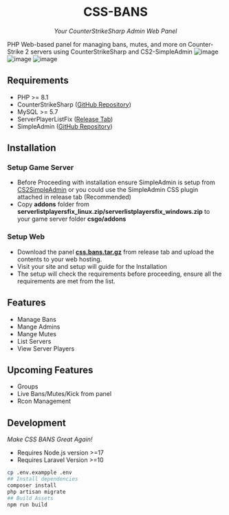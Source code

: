 <div align="center">

# CSS-BANS
*Your CounterStrikeSharp Admin Web Panel*

</div>

PHP Web-based panel for managing bans, mutes, and more on Counter-Strike 2 servers using CounterStrikeSharp and CS2-SimpleAdmin
![image](https://github.com/hobsRKM/css-bans/assets/11420858/8033e3b9-a917-4a10-a020-c149821aa598)
![image](https://github.com/hobsRKM/css-bans/assets/11420858/d6599f88-96f7-4776-a07e-60d4c4ccdbaa)
![image](https://github.com/hobsRKM/css-bans/assets/11420858/7b7fb2e3-22d3-4398-b19c-9d169789f802)

## Requirements
- PHP >= 8.1
- CounterStrikeSharp ([GitHub Repository](https://github.com/roflmuffin/CounterStrikeSharp))
- MySQL >= 5.7
- ServerPlayerListFix ([Release Tab](#))
- SimpleAdmin ([GitHub Repository](https://github.com/daffyyyy/CS2-SimpleAdmin))

## Installation

### Setup Game Server
- Before Proceeding with installation ensure SimpleAdmin is setup from [CS2SimpleAdmin](https://github.com/daffyyyy/CS2-SimpleAdmin) or you could use the SimpleAdmin CSS plugin attached in release tab (Recommended)
- Copy **addons** folder from **serverlistplayersfix_linux.zip/serverlistplayersfix_windows.zip** to your game server folder **csgo/addons**

### Setup Web

- Download the panel **[css.bans.tar.gz](https://github.com/hobsRKM/css-bans/releases)** from release tab and upload the contents to your web hosting.
- Visit your site and setup will guide for the Installation
- The setup will check the requirements before proceeding, ensure all the requirements are met from the list.

## Features

- Manage Bans
- Mange Admins
- Mange Mutes
- List Servers
- View Server Players

## Upcoming Features

- Groups
- Live Bans/Mutes/Kick from panel
- Rcon Management

## Development

*Make CSS BANS Great Again!*

- Requires Node.js version >=17
- Requires Laravel Version >=10

```bash
cp .env.exampple .env
## Install dependencies
composer install
php artisan migrate
## Build Assets   
npm run build

